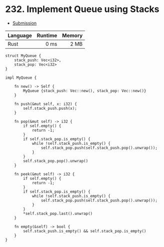 # 232. Implement Queue using Stacks
- [Submission](https://leetcode.com/submissions/detail/1079402910/)

| Language | Runtime | Memory |
| :-       |       -:|      -:|
| Rust | 0 ms | 2 MB |
```
struct MyQueue {
    stack_push: Vec<i32>,
    stack_pop: Vec<i32>
}

impl MyQueue {

    fn new() -> Self {
        MyQueue {stack_push: Vec::new(), stack_pop: Vec::new()}
    }
    
    fn push(&mut self, x: i32) {
        self.stack_push.push(x);
    }
    
    fn pop(&mut self) -> i32 {
        if self.empty() {
            return -1;
        }
        if self.stack_pop.is_empty() {
            while !self.stack_push.is_empty() {
                self.stack_pop.push(self.stack_push.pop().unwrap());
            }
        }
        self.stack_pop.pop().unwrap()
    }
    
    fn peek(&mut self) -> i32 {
        if self.empty() {
            return -1;
        }
        if self.stack_pop.is_empty() {
            while !self.stack_push.is_empty() {
                self.stack_pop.push(self.stack_push.pop().unwrap());
            }
        }
        *self.stack_pop.last().unwrap()
    }
    
    fn empty(&self) -> bool {
        self.stack_push.is_empty() && self.stack_pop.is_empty()
    }
}
```
